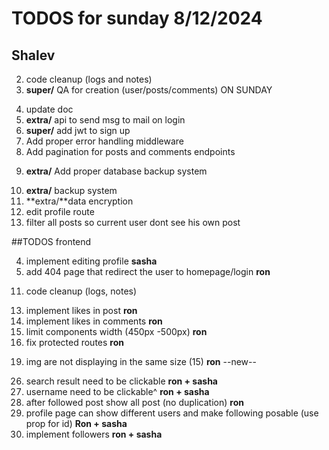 # TODOS for sunday 8/12/2024

## Shalev

<!-- 1. add error handling -->

2. code cleanup (logs and notes)
   <!-- 3. add followers -->
   <!-- 4. add likes to comments -->
   <!-- 4. manage jwt data (better) -->
3. **super/** QA for creation (user/posts/comments) ON SUNDAY
<!-- 6. manage "morgan" better -->
4. update doc
   <!-- 7. remove unnecessary lib -->
   <!-- 8. fix login bug -->
5. **extra/** api to send msg to mail on login
   <!-- 11. **super/** make route for user by id -->
   <!-- 10. cleanup db -->
   <!-- 11. deploy NO -->
   <!-- 12. auth with domain -->
   <!-- 13. add better dummy data NO -->
   <!-- 14. remove mongodb errors -->
   <!-- 15. better encrypt jwt -->
6. **super/** add jwt to sign up
7. Add proper error handling middleware
8. Add pagination for posts and comments endpoints
<!-- 19. Implement proper MongoDB indexing NO -->
9. **extra/** Add proper database backup system
<!-- 21. add input validation (Reference: Backend/middleware/validator.js, lines 1-56) happens on frontend -->
10. **extra/** backup system
11. **extra/**data encryption
    <!-- 24. add get post by userid -->
    <!-- 25. add find user by username (img and name and id) -->
    <!-- 26. get follower posts by uid -->
12. edit profile route
13. filter all posts so current user dont see his own post

##TODOS frontend

<!-- 1.make reels button unclickable -->
<!-- 2.use redux global state to insert details to profile page -->

<!-- 3.make component for viewing posts in a grid -->

4. implement editing profile **sasha**
   <!-- 5.fix add post dialog to open on button press without loading page -->
   <!-- 6.implement search -->
5. add 404 page that redirect the user to homepage/login **ron**

<!-- 8.fix sign up to take email and phone number -->
<!-- 9.fix sign up so the user cant click next without filling the inputs -->

<!-- 10.input verification (on email and phone number and password) -->

11. code cleanup (logs, notes)

<!-- 12.add throbber where ever needed -->

13. implement likes in post **ron**
14. implement likes in comments **ron**
15. limit components width (450px -500px) **ron**
16. fix protected routes **ron**

<!-- 17.fix global state on refresh -->
<!-- 18.bug : making comment send wrong id in the authorId -->

19. img are not displaying in the same size (15) **ron**
    <!-- 20.bug : homepage have a gap -->
    --new--
    <!-- 21.use only global states for auth token -->

<!-- 22.handle refreshes to get token from session storage (the only time session storage is allowed) -->
<!-- 23.handle unauthorize 401 (to logout) immediately (before the refresh) -->
<!-- 24.fix comments not updating -->
<!-- 25.fix bgc -->

26. search result need to be clickable **ron + sasha**
27. username need to be clickable^ **ron + sasha**
28. after followed post show all post (no duplication) **ron**
29. profile page can show different users and make following posable (use prop for id) **Ron + sasha**
30. implement followers **ron + sasha**
